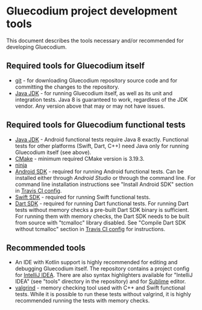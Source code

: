 Gluecodium project development tools
====================================

This document describes the tools necessary and/or recommended for developing Gluecodium.

Required tools for Gluecodium itself
------------------------------------

* [git](https://git-scm.com/book/en/v2/Getting-Started-Installing-Git) - for downloading Gluecodium repository source
  code and for committing the changes to the repository.
* [Java JDK](https://openjdk.java.net/install/index.html) - for running Gluecodium itself, as well as its unit and
  integration tests. Java 8 is guaranteed to work, regardless of the JDK vendor. Any version above that may or may not
  have issues.

Required tools for Gluecodium functional tests
----------------------------------------------

* [Java JDK](https://openjdk.java.net/install/index.html) - Android functional tests require Java 8 exactly. Functional
  tests for other platforms (Swift, Dart, C++) need Java only for running Gluecodium itself (see above).
* [CMake](https://cmake.org/install/) - minimum required CMake version is 3.19.3.
* [ninja](https://github.com/ninja-build/ninja/wiki/Pre-built-Ninja-packages)
* [Android SDK](https://developer.android.com/about/versions/11/setup-sdk) - required for running Android functional
  tests. Can be installed either through *Android Studio* or through the command line. For command line installation
  instructions see "Install Android SDK" section in [Travis CI config](../../.github/workflows/functional-tests.yml).
* [Swift SDK](https://swift.org/download/#releases) - required for running Swift functional tests.
* [Dart SDK](https://dart.dev/get-dart) - required for running Dart functional tests. For running Dart tests without
  memory checks a pre-built Dart SDK binary is sufficient. For running them with memory checks, the Dart SDK needs to be
  built from source with "tcmalloc" library disabled. See "Compile Dart SDK without tcmalloc" section in
  [Travis CI config](../../.github/workflows/functional-tests.yml) for instructions.

Recommended tools
-----------------

* An IDE with Kotlin support is highly recommended for editing and debugging Gluecodium itself. The repository contains
  a project config for [IntelliJ IDEA](https://www.jetbrains.com/idea/download/). There are also syntax highlighters
  available for "IntelliJ IDEA" (see "tools" directory in the repository) and for
  [Sublime](https://github.com/Hsilgos/GluecodiumSyntax) editor.
* [valgrind](https://www.valgrind.org/) - memory checking tool used with C++ and Swift functional tests. While it is
  possible to run these tests without valgrind, it is highly recommended running the tests with memory checks.
